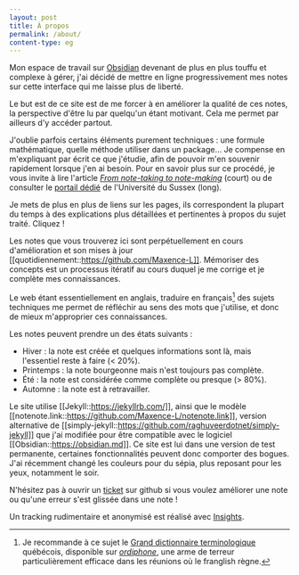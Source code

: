 ```yaml
---
layout: post
title: À propos
permalink: /about/
content-type: eg
---
```


Mon espace de travail sur [Obsidian](https://obsidian.md) devenant de plus en plus touffu et complexe à gérer, j'ai décidé de mettre en ligne progressivement mes notes sur cette interface qui me laisse plus de liberté.

Le but est de ce site est de me forcer à en améliorer la qualité de ces notes, la perspective d'être lu par quelqu'un étant motivant. Cela me permet par ailleurs d'y accéder partout.

J'oublie parfois certains éléments purement techniques : une formule mathématique, quelle méthode utiliser dans un package... Je compense en m'expliquant par écrit ce que j'étudie, afin de pouvoir m'en souvenir rapidement lorsque j'en ai besoin. Pour en savoir plus sur ce procédé, je vous invite à lire l'article [*From note-taking to note-making*](https://nesslabs.com/from-note-taking-to-note-making) (court) ou de consulter le [portail dédié](http://www.sussex.ac.uk/skillshub/?id=260) de l'Université du Sussex (long).

Je mets de plus en plus de liens sur les pages, ils correspondent la plupart du temps à des explications plus détaillées et pertinentes à propos du sujet traité. Cliquez !

Les notes que vous trouverez ici sont perpétuellement en cours d'amélioration et son mises à jour [[quotidiennement::https://github.com/Maxence-L]]. Mémoriser des concepts est un processus itératif au cours duquel je me corrige et je complète mes connaissances. 

Le web étant essentiellement en anglais, traduire en français[^1] des sujets techniques me permet de réfléchir au sens des mots que j'utilise, et donc de mieux m'approprier ces connaissances.

[^1]: Je recommande à ce sujet le [Grand dictionnaire terminologique](http://gdt.oqlf.gouv.qc.ca/) québécois, disponible sur *[ordiphone](http://gdt.oqlf.gouv.qc.ca/ficheOqlf.aspx?Id_Fiche=8360216)*, une arme de terreur particulièrement efficace dans les réunions où le franglish règne.

Les notes peuvent prendre un des états suivants :

- Hiver : la note est créée et quelques informations sont là, mais l'essentiel reste à faire (< 20%).
- Printemps : la note bourgeonne mais n'est toujours pas complète.
- Été : la note est considérée comme complète ou presque (> 80%).
- Automne : la note est à retravailler.

Le site utilise [[Jekyll::https://jekyllrb.com/]], ainsi que le modèle [[notenote.link::https://github.com/Maxence-L/notenote.link]], version alternative de [[simply-jekyll::https://github.com/raghuveerdotnet/simply-jekyll]] que j'ai modifiée pour être compatible avec le logiciel [[Obsidian::https://obsidian.md]]. Ce site est lui dans une version de test permanente, certaines fonctionnalités peuvent donc comporter des bogues. J'ai récemment changé les couleurs pour du sépia, plus reposant pour les yeux, notamment le soir.

N'hésitez pas à ouvrir un [ticket](https://github.com/Maxence-L/arboretum.link/issues) sur github si vous voulez améliorer une note ou qu'une erreur s'est glissée dans une note ! 

Un tracking rudimentaire et anonymisé est réalisé avec [Insights](https://getinsights.io/).
